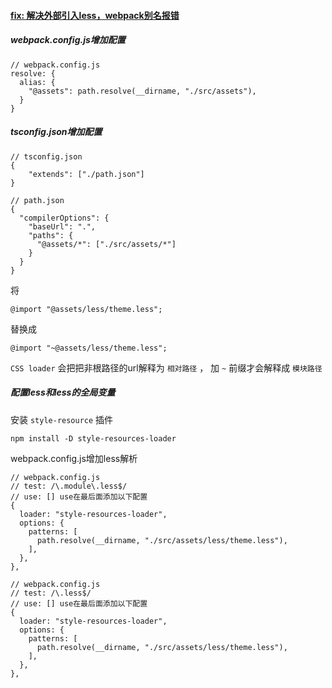 #### [fix: 解决外部引入less，webpack别名报错](https://www.cnblogs.com/fanqiuzhuji/p/12598863.html)

##### webpack.config.js增加配置
```
// webpack.config.js
resolve: {
  alias: {
    "@assets": path.resolve(__dirname, "./src/assets"),
  }
}
```
#####  tsconfig.json增加配置
```
// tsconfig.json
{
    "extends": ["./path.json"]
}
```
```
// path.json 
{
  "compilerOptions": {
    "baseUrl": ".",
    "paths": {
      "@assets/*": ["./src/assets/*"]
    }
  }
}
```
将
```
@import "@assets/less/theme.less";
```
替换成
```
@import "~@assets/less/theme.less";
```


`CSS loader` 会把把非根路径的url解释为 `相对路径` ， 加 `~` 前缀才会解释成 `模块路径`

##### 配置less和less的全局变量
安装 `style-resource` 插件
```
npm install -D style-resources-loader
```
webpack.config.js增加less解析
```
// webpack.config.js
// test: /\.module\.less$/
// use: [] use在最后面添加以下配置
{
  loader: "style-resources-loader",
  options: {
    patterns: [
      path.resolve(__dirname, "./src/assets/less/theme.less"),
    ],
  },
},
```
```
// webpack.config.js
// test: /\.less$/
// use: [] use在最后面添加以下配置
{
  loader: "style-resources-loader",
  options: {
    patterns: [
      path.resolve(__dirname, "./src/assets/less/theme.less"),
    ],
  },
},
```